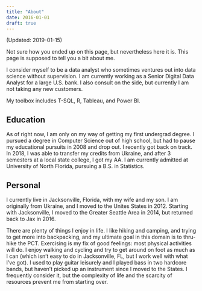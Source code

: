 ```yaml
---
title: "About"
date: 2016-01-01
draft: true
---
```

(Updated: 2019-01-15)

Not sure how you ended up on this page, but nevertheless here it is. This page is supposed to tell you a bit about me.

I consider myself to be a data analyst who sometimes ventures out into data science without supervision. I am currently working as a Senior Digital Data Analyst for a large U.S. bank. I also consult on the side, but currently I am not taking any new customers.

My toolbox includes  T-SQL, R, Tableau, and Power BI.

## Education
As of right now, I am only on my way of getting my first undergrad degree. I pursued a degree in Computer Science out of high school, but had to pause my educational pursuits in 2008 and drop out. I recently got back on track. In 2018, I was able to transfer my credits from Ukraine, and after 3 semesters at a local state college, I got my AA. I am currently admitted at University of North Florida, pursuing a B.S. in Statistics. 

## Personal
I currently live in Jacksonville, Florida, with my wife and my son. I am originally from Ukraine, and I moved to the Unites States in 2012. Starting with Jacksonville, I moved to the Greater Seattle Area in 2014, but returned back to Jax in 2016.

There are plenty of things I enjoy in life. I like hiking and camping, and trying to get more into backpacking, and my ultimate goal in this domain is to thru-hike the PCT.  Exercising is my fix of good feelings: most physical activities will do. I enjoy walking and cycling and try to get around on foot as much as I can (which isn’t easy to do in Jacksonville, FL, but I work well with what I’ve got). I used to play guitar leisurely and I played bass in two hardcore bands, but haven’t picked up an instrument since I moved to the States. I frequently consider it, but the complexity of life and the scarcity of resources prevent me from starting over. 